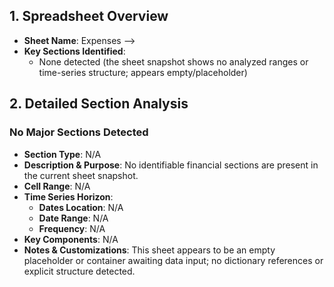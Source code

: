 ## 1. Spreadsheet Overview
- **Sheet Name**: Expenses -->
- **Key Sections Identified**: 
  - None detected (the sheet snapshot shows no analyzed ranges or time-series structure; appears empty/placeholder)

## 2. Detailed Section Analysis
### No Major Sections Detected
- **Section Type**: N/A
- **Description & Purpose**: No identifiable financial sections are present in the current sheet snapshot.
- **Cell Range**: N/A
- **Time Series Horizon**:
  - **Dates Location**: N/A
  - **Date Range**: N/A
  - **Frequency**: N/A
- **Key Components**: N/A
- **Notes & Customizations**: This sheet appears to be an empty placeholder or container awaiting data input; no dictionary references or explicit structure detected.
